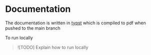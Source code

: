 # Documentation

The documentation is written in [typst](https://github.com/typst/typst) which is
compiled to pdf when pushed to the main branch

To run locally

> ![TODO]
> Explain how to run locally
